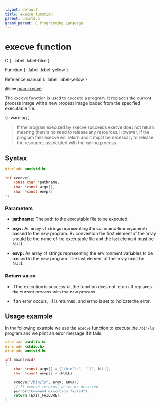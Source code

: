 ```yaml
---
layout: default
title: execve function
parent: unistd.h
grand_parent: C Programming Language
---
```


# execve function

C
{: .label .label-blue }

Function
{: .label .label-yellow }

Reference manual
{: .label .label-yellow }

@see [man execve](https://man7.org/linux/man-pages/man2/execve.2.html)

The execve function is used to execute a program. It replaces the current process image with a new process image loaded from the specified executable file.

{: .warning }
> If the program executed by execve succeeds execve does not return meaning there's no need to release any resources. However, if the program fails execve will return and it might be necessary to release the resources associated with the calling process.

## Syntax

```c
#include <unistd.h>

int execve(
    const char *pathname,
    char *const argv[],
    char *const envp[]
);
```

### Parameters

- **pathname:** The path to the executable file to be executed.

- **argv:** An array of strings representing the command-line arguments passed to the new program. By convention the first element of the array should be the name of the executable file and the last element must be NULL.

- **envp:** An array of strings representing the environment variables to be passed to the new program. The last element of the array must be NULL.

### Return value

- If the execution is successful, the function does not return. It replaces the current process with the new process.

- If an error occurs, -1 is returned, and errno is set to indicate the error.

## Usage example

In the following example we use the `execve` function to execute the `/bin/ls` program and we print an error message if it fails.

```c
#include <stdlib.h>
#include <stdio.h>
#include <unistd.h>

int main(void)
{
    char *const argv[] = {"/bin/ls", "-l", NULL};
    char *const envp[] = {NULL};

    execve("/bin/ls", argv, envp);
    // If execve returns, an error occurred
    perror("Command execution failed");
    return (EXIT_FAILURE);
}
```
